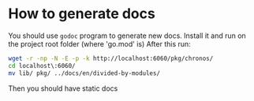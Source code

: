 # How to generate docs
You should use `godoc` program to generate new docs. Install it and run on the project root folder (where 'go.mod' is)
After this run:
```bash
wget -r -np -N -E -p -k http://localhost:6060/pkg/chronos/
cd localhost\:6060/
mv lib/ pkg/ ../docs/en/divided-by-modules/
```
Then you should have static docs

